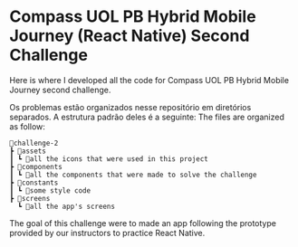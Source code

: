 # **Compass UOL PB Hybrid Mobile Journey (React Native) Second Challenge**

Here is where I developed all the code for Compass UOL PB Hybrid Mobile Journey second challenge.

Os problemas estão organizados nesse repositório em diretórios separados. A estrutura padrão deles é a seguinte:
The files are organized as follow:

```
📂challenge-2
┣ 📂assets
┃ ┗ 📜all the icons that were used in this project
┣ 📂components
┃ ┗ 📜all the components that were made to solve the challenge
┣ 📂constants
┃ ┗ 📜some style code
┣ 📂screens
  ┗ 📜all the app's screens
```

The goal of this challenge were to made an app following the prototype provided by our instructors to practice React Native.